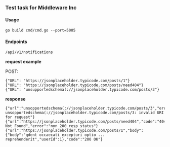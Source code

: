 ### Test task for Middleware Inc

#### Usage ####

    go build cmd/cmd.go --port=5005

#### Endpoints ####

    /api/v1/notifications

**request example**

POST:

    {"URL": "https://jsonplaceholder.typicode.com/posts/1"}
    {"URL": "https://jsonplaceholder.typicode.com/posts/need404"}
    {"URL": "unsupportedschema(://jsonplaceholder.typicode.com/posts/3"}

**response**

    {"url":"unsopportedschema(://jsonplaceholder.typicode.com/posts/3","error":"parse unsopportedschema(://jsonplaceholder.typicode.com/posts/3: invalid URI for request"}
    {"url":"https://jsonplaceholder.typicode.com/posts/need404","code":"404 Not Found","error":"non_200_resp_status"}
    {"url":"https://jsonplaceholder.typicode.com/posts/1","body":{"body":"qdent occaecati excepturi optio ... reprehenderit","userId":1},"code":"200 OK"}